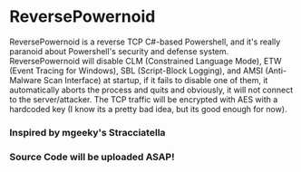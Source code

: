 # ReversePowernoid
ReversePowernoid is a reverse TCP C#-based Powershell, and it's really paranoid about Powershell's security and defense system. ReversePowernoid will disable CLM (Constrained Language Mode), ETW (Event Tracing for Windows), SBL (Script-Block Logging), and AMSI (Anti-Malware Scan Interface) at startup, if it fails to disable one of them, it automatically aborts the process and quits and obviously, it will not connect to the server/attacker. The TCP traffic will be encrypted with AES with a hardcoded key (I know its a pretty bad idea, but its good enough for now).
### Inspired by mgeeky's Stracciatella
### Source Code will be uploaded ASAP!

